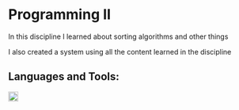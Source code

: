 # Programming II

In this discipline I learned about sorting algorithms and other things

I also created a system using all the content learned in the discipline

## Languages and Tools:    

<code><img height="20" src="https://backofficevi.com/wp-content/uploads/2019/01/c-logo-png-11.png"></code> 

